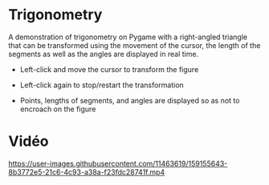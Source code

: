# Trigonometry
A demonstration of trigonometry on Pygame with a right-angled triangle that can be transformed using the movement of the cursor, the length of the segments as well as the angles are displayed in real time.
- Left-click and move the cursor to transform the figure

- Left-click again to stop/restart the transformation

- Points, lengths of segments, and angles are displayed so as not to encroach on the figure 
# Vidéo
https://user-images.githubusercontent.com/11463619/159155643-8b3772e5-21c6-4c93-a38a-f23fdc28741f.mp4
